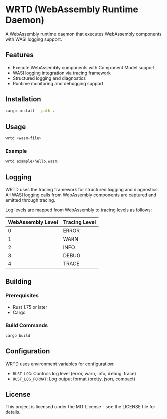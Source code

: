 # WRTD (WebAssembly Runtime Daemon)

A WebAssembly runtime daemon that executes WebAssembly components with WASI logging support.

## Features

- Execute WebAssembly components with Component Model support
- WASI logging integration via tracing framework
- Structured logging and diagnostics
- Runtime monitoring and debugging support

## Installation

```bash
cargo install --path .
```

## Usage

```bash
wrtd <wasm-file>
```

### Example

```bash
wrtd example/hello.wasm
```

## Logging

WRTD uses the tracing framework for structured logging and diagnostics. All WASI logging calls from WebAssembly components are captured and emitted through tracing.

Log levels are mapped from WebAssembly to tracing levels as follows:

| WebAssembly Level | Tracing Level |
|------------------|---------------|
| 0                | ERROR         |
| 1                | WARN          |
| 2                | INFO          |
| 3                | DEBUG         |
| 4                | TRACE         |

## Building

### Prerequisites

- Rust 1.75 or later
- Cargo

### Build Commands

```bash
cargo build
```

## Configuration

WRTD uses environment variables for configuration:

- `RUST_LOG`: Controls log level (error, warn, info, debug, trace)
- `RUST_LOG_FORMAT`: Log output format (pretty, json, compact)

## License

This project is licensed under the MIT License - see the LICENSE file for details. 
